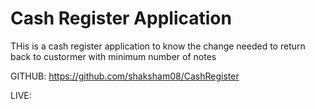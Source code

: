 # Cash Register Application

THis is a cash register application to know the change needed to return back to custormer with minimum number of notes


GITHUB: https://github.com/shaksham08/CashRegister

LIVE:
